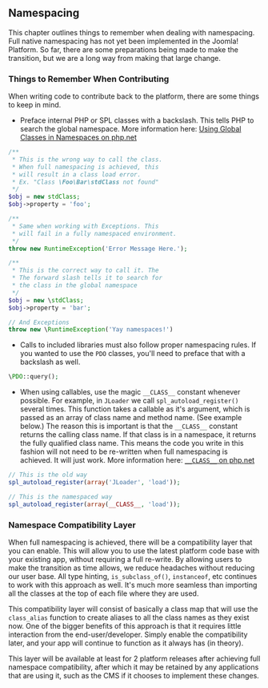 ## Namespacing

This chapter outlines things to remember when dealing with namespacing. Full native namespacing has not yet been implemented in the Joomla! Platform. So far, there are some preparations being made to make the transition, but we are a long way from making that large change.


### Things to Remember When Contributing

When writing code to contribute back to the platform, there are some things to keep in mind.

* Preface internal PHP or SPL classes with a backslash. This tells PHP to search the global namespace. More information here: [Using Global Classes in Namespaces on php.net](http://www.php.net/manual/en/language.namespaces.faq.php#language.namespaces.faq.globalclass)

```php
/**
 * This is the wrong way to call the class.
 * When full namespacing is achieved, this
 * will result in a class load error.
 * Ex. "Class \Foo\Bar\stdClass not found"
 */
$obj = new stdClass;
$obj->property = 'foo';

/**
 * Same when working with Exceptions. This
 * will fail in a fully namespaced environment.
 */
throw new RuntimeException('Error Message Here.');

/**
 * This is the correct way to call it. The
 * The forward slash tells it to search for
 * the class in the global namespace
 */
$obj = new \stdClass;
$obj->property = 'bar';

// And Exceptions
throw new \RuntimeException('Yay namespaces!')
```

* Calls to included libraries must also follow proper namespacing rules. If you wanted to use the `PDO` classes, you'll need to preface that with a backslash as well.

```php
\PDO::query();
```

* When using callables, use the magic `__CLASS__` constant whenever possible. For example, in `JLoader` we call `spl_autoload_register()` several times. This function takes a callable as it's argument, which is passed as an array of class name and method name. (See example below.) The reason this is important is that the `__CLASS__` constant returns the calling class name. If that class is in a namespace, it returns the fully qualified class name. This means the code you write in this fashion will not need to be re-written when full namespacing is achieved. It will just work. More information here: [`__CLASS__` on php.net](http://php.net/manual/en/language.constants.predefined.php)

```php
// This is the old way
spl_autoload_register(array('JLoader', 'load'));

// This is the namespaced way
spl_autoload_register(array(__CLASS__, 'load'));
```

### Namespace Compatibility Layer

When full namespacing is achieved, there will be a compatibility layer that you can enable. This will allow you to use the latest platform code base with your existing app, without requiring a full re-write. By allowing users to make the transition as time allows, we reduce headaches without reducing our user base. All type hinting, `is_subclass_of()`, `instanceof`, etc continues to work with this approach as well. It's much more seamless than importing all the classes at the top of each file where they are used.

This compatibility layer will consist of basically a class map that will use the `class_alias` function to create aliases to all the class names as they exist now. One of the bigger benefits of this approach is that it requires little interaction from the end-user/developer. Simply enable the compatibility later, and your app will continue to function as it always has (in theory).

This layer will be available at least for 2 platform releases after achieving full namespace compatibility, after which it may be retained by any applications that are using it, such as the CMS if it chooses to implement these changes.